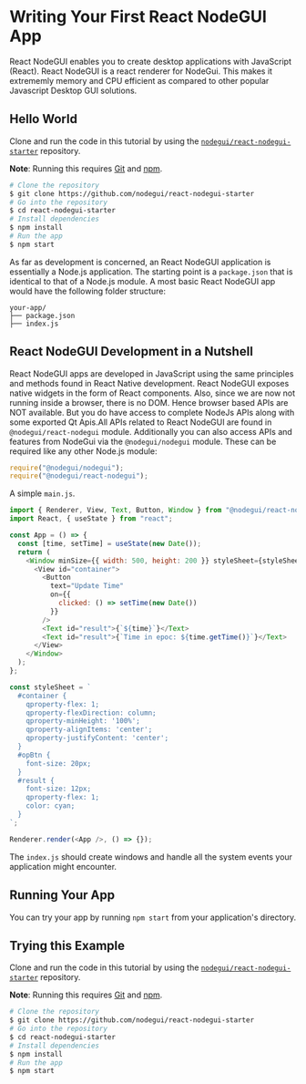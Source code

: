 # Writing Your First React NodeGUI App

React NodeGUI enables you to create desktop applications with JavaScript (React). React NodeGUI is a react renderer for NodeGui. This makes it extrememly memory and CPU efficient as compared to other popular Javascript Desktop GUI solutions.

## Hello World

Clone and run the code in this tutorial by using the
[`nodegui/react-nodegui-starter`][quick-start] repository.

**Note**: Running this requires [Git](https://git-scm.com) and [npm](https://www.npmjs.com/).

```sh
# Clone the repository
$ git clone https://github.com/nodegui/react-nodegui-starter
# Go into the repository
$ cd react-nodegui-starter
# Install dependencies
$ npm install
# Run the app
$ npm start
```

As far as development is concerned, an React NodeGUI application is essentially a
Node.js application. The starting point is a `package.json` that is identical
to that of a Node.js module. A most basic React NodeGUI app would have the following
folder structure:

```text
your-app/
├── package.json
├── index.js
```

## React NodeGUI Development in a Nutshell

React NodeGUI apps are developed in JavaScript using the same principles and methods
found in React Native development. React NodeGUI exposes native widgets in the form of React components. Also, since we are now not running inside a browser, there is no DOM. Hence browser based APIs are NOT available. But you do have access to complete NodeJs APIs along with some exported Qt Apis.All APIs related to React NodeGUI are found in `@nodegui/react-nodegui` module. Additionally you can also access APIs and features from NodeGui via
the `@nodegui/nodegui` module. These can be required like any other Node.js module:

```javascript
require("@nodegui/nodegui");
require("@nodegui/react-nodegui");
```

A simple `main.js`.

```javascript
import { Renderer, View, Text, Button, Window } from "@nodegui/react-nodegui";
import React, { useState } from "react";

const App = () => {
  const [time, setTime] = useState(new Date());
  return (
    <Window minSize={{ width: 500, height: 200 }} styleSheet={styleSheet}>
      <View id="container">
        <Button
          text="Update Time"
          on={{
            clicked: () => setTime(new Date())
          }}
        />
        <Text id="result">{`${time}`}</Text>
        <Text id="result">{`Time in epoc: ${time.getTime()}`}</Text>
      </View>
    </Window>
  );
};

const styleSheet = `
  #container {
    qproperty-flex: 1;
    qproperty-flexDirection: column;
    qproperty-minHeight: '100%';
    qproperty-alignItems: 'center';
    qproperty-justifyContent: 'center';
  }
  #opBtn {
    font-size: 20px;
  }
  #result {
    font-size: 12px;
    qproperty-flex: 1;
    color: cyan;
  }
`;

Renderer.render(<App />, () => {});
```

The `index.js` should create windows and handle all the system events your
application might encounter.

## Running Your App

You can try your app by running `npm start` from your application's
directory.

## Trying this Example

Clone and run the code in this tutorial by using the
[`nodegui/react-nodegui-starter`][quick-start] repository.

**Note**: Running this requires [Git](https://git-scm.com) and [npm](https://www.npmjs.com/).

```sh
# Clone the repository
$ git clone https://github.com/nodegui/react-nodegui-starter
# Go into the repository
$ cd react-nodegui-starter
# Install dependencies
$ npm install
# Run the app
$ npm start
```

[quick-start]: https://github.com/nodegui/react-nodegui-starter
